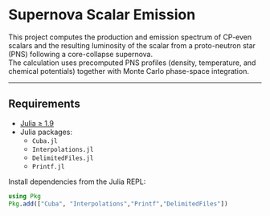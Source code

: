 # Supernova Scalar Emission

This project computes the production and emission spectrum of CP-even scalars and the resulting luminosity of the scalar from a proto-neutron star (PNS) following a core-collapse supernova.  
The calculation uses precomputed PNS profiles (density, temperature, and chemical potentials) together with Monte Carlo phase-space integration.

---

## Requirements
- [Julia ≥ 1.9](https://julialang.org/)
- Julia packages:
  - `Cuba.jl`
  - `Interpolations.jl`
  - `DelimitedFiles.jl`
  - `Printf.jl`

Install dependencies from the Julia REPL:
```julia
using Pkg
Pkg.add(["Cuba", "Interpolations","Printf","DelimitedFiles"])
